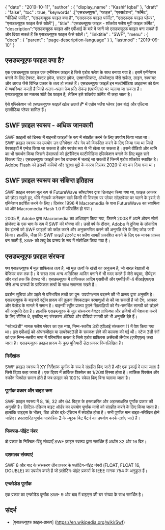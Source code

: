 {
  "date" : "2019-10-11",
  "author" : {
    "display_name" : "Kashif Iqbal"
},
  "draft" : "false",
  "toc" : true,
  "keywords" :["एसडब्ल्यूएफ", "फाइल", "एक्सटेंशन", "फॉर्मेट", "वीडियो फॉर्मेट", "एसडब्ल्यूएफ फाइल क्या है", "एसएफएफ फाइल फॉर्मेट", "एसएफएफ फाइल प्लेयर", "एसडब्ल्यूएफ फाइल कैसे खोलें"] ,
  "title" :"एसडब्ल्यूएफ फाइल - शॉकवेव फ्लैश मूवी फाइल फॉर्मेट",
  "description":"एसडब्ल्यूएफ फाइल और एपीआई के बारे में जानें जो एसडब्ल्यूएफ फाइल बना सकते हैं और दिखा सकते हैं कि एसडब्ल्यूएफ फाइल कैसे खोलें।",
  "linktitle" : "SWF",
  "menu" : {
    "docs" : {
      "parent" : "page-description-language"
}
},
  "lastmod" : "2019-09-10"
}

## एसडब्ल्यूएफ फाइल क्या है?

एक एसडब्ल्यूएफ फ़ाइल एक एनीमेशन फ़ाइल है जिसे एडोब फ्लैश के साथ बनाया गया है। इसमें एनीमेशन बनाने के लिए टेक्स्ट, वेक्टर इमेज, रास्टर इमेज, एक्शनस्क्रिप्ट, ऑब्जेक्ट्स जैसे सर्कल, लाइन, स्क्वायर और आयत जैसे विभिन्न प्रकार के तत्व हो सकते हैं। एसडब्ल्यूएफ फाइलें इन मल्टीमीडिया आइटम्स को फ्रेम में व्यवस्थित करती हैं जिन्हें अलग-अलग फ्रेम प्रति सेकंड (एफपीएस) पर चलाया जा सकता है। एसडब्ल्यूएफ का मतलब शॉर्ट वेब फाइल है, लेकिन इसे शॉकवेव फॉर्मेट भी कहा जाता है।

ऐसे एप्लिकेशन जो *एसडब्ल्यूएफ फाइलें खोल सकते हैं** में एडोब फ्लैश प्लेयर (अब बंद) और एल्टिमा एलमीडिया प्लेयर शामिल हैं।

## SWF फ़ाइल स्वरूप - अधिक जानकारी

SWF फ़ाइलों को डिस्क में बाइनरी फ़ाइलों के रूप में संग्रहीत करने के लिए उपयोग किया जाता था। SWF फ़ाइल स्वरूप का उपयोग उन एनिमेशन और गेम को विकसित करने के लिए किया गया था जिन्हें वेबसाइटों में एम्बेड किया जा सकता है और स्वतंत्र रूप से भी खेला जा सकता है। इसने वीडियो और ध्वनि का भी समर्थन किया जिसने डेवलपर्स को इंटरैक्टिव मल्टीमीडिया एप्लिकेशन बनाने के लिए बहुत सारे विकल्प दिए। एसडब्ल्यूएफ फाइलें उन वेब ब्राउजर में चलाई जा सकती हैं जिनमें एडोब शॉकवेव स्थापित है। Adobe Flash को इसकी कमियों और सुरक्षा मुद्दों के कारण दिसंबर 2020 से बंद कर दिया गया था।

## SWF फ़ाइल स्वरूप का संक्षिप्त इतिहास

SWF फ़ाइल स्वरूप मूल रूप से FutureWave सॉफ़्टवेयर द्वारा डिज़ाइन किया गया था, फ़ाइल आकार को छोटा रखते हुए, धीमे नेटवर्क कनेक्शन वाले किसी भी सिस्टम पर प्लेयर सॉफ़्टवेयर पर चलने के इरादे से एनिमेशन प्रदर्शित करने के लिए। दिसंबर 1996 में Macromedia के पास FutureWave का स्वामित्व था और Macromedia Flash 1.0 में परिवर्तित हो गया।

2005 में, Adobe द्वारा Macromedia का अधिग्रहण किया गया, जिसने 2008 में अपने ओपन सोर्स प्रोजेक्ट के एक भाग के रूप में SWF की घोषणा की। उसी वर्ष के दौरान, Adobe ने दुनिया के लोकप्रिय वेब इंजनों को SWF फ़ाइलों को क्रॉल करने और अनुक्रमणित करने की अनुमति देने के लिए कोड जारी किया। हालाँकि, जैसा कि SWF फ़ाइलें इंटरनेट पर फ़्लैश सामग्री प्रकाशित करने के लिए एक मानक प्रारूप बन जाती हैं, SWF को लघु वेब प्रारूप के रूप में संशोधित किया गया है।

## एसडब्ल्यूएफ फ़ाइल संरचना

पथ एसडब्ल्यूएफ में मूल ग्राफिकल तत्व है, जो मूल तत्वों के खंडों का अनुक्रम है, जो सरल रेखाओं से बेजियर वक्र तक है। ये सरल तत्व अन्य अतिरिक्त आदिम बनाने में भी मदद करते हैं जैसे क्यूब्स, दीर्घवृत्त और यहां तक कि टेक्स्ट भी। एसडब्ल्यूएफ में ग्राफिकल आदिम एसवीजी और एमपीईजी-4 बीआईएफएस जैसे अन्य प्रारूपों के ग्राफिकल तत्वों के साथ समानता रखते हैं।

प्रदर्शन सूचियां और पहले से परिभाषित तत्वों का पुन: उपयोग/नाम बदलने की भी प्रारूप द्वारा अनुमति है। एसडब्ल्यूएफ के बाइनरी स्ट्रीम प्रारूप की तुलना क्विकटाइम परमाणुओं से की जा सकती है जो टैग, आकार और पेलोड के मामले में समान है। बाइनरी स्ट्रीम प्रारूप पुराने खिलाड़ियों को गैर-समर्थित सामग्री को छोड़ने की अनुमति देता है। हालांकि एसडब्ल्यूएफ के मूल संस्करण वेक्टर ग्राफिक्स और छवियों की पेशकश करने के लिए सीमित थे, इसलिए नए संस्करण ऑडियो और वीडियो सामग्री को भी अनुमति देते हैं।

"स्टेज3डी" नामक फ्लैश प्लेयर का एक नया, निम्न-स्तरीय 3डी एपीआई संस्करण 11 में पेश किया गया था। इस एपीआई को ओपनजीएल या डायरेक्ट3डी के समकक्ष होने की कल्पना की गई थी। स्टेज 3डी रंगों को एक निम्न-स्तरीय भाषा में परिभाषित करता है जिसे एडोब ग्राफिक्स असेंबली लैंग्वेज (एजीएएल) कहा जाता है। एसडब्ल्यूएफ फ़ाइल प्रारूप के कुछ बुनियादी डेटा प्रकार निम्नलिखित हैं।

### निर्देशांक

SWF फ़ाइल स्वरूप में XY निर्देशांक पूर्णांक के रूप में संग्रहीत किए जाते हैं और एक इकाई में मापा जाता है जिसे ट्विप कहा जाता है। एक ट्विप में तार्किक पिक्सेल का 1/20वां हिस्सा होता है। तार्किक पिक्सेल और स्क्रीन पिक्सेल समान होते हैं जब फ़ाइल को 100% स्केल किए बिना चलाया जाता है।

### पूर्णांक प्रकार और बाइट क्रम

SWF फ़ाइल स्वरूप में 8, 16, 32 और 64 बिट्स के हस्ताक्षरित और अहस्ताक्षरित पूर्णांक प्रकार की अनुमति है। लिटिल-एंडियन बाइट ऑर्डर का उपयोग पूर्णांक मानों को संग्रहीत करने के लिए किया जाता है। हालांकि बाइट्स के भीतर, बिट ऑर्डर बड़े-एंडियन में संग्रहीत होता है। सभी पूर्णांक मान बाइट-संरेखित होने चाहिए। हस्ताक्षरित पूर्णांक पारंपरिक 2 के -पूरक बिट पैटर्न का उपयोग करके दर्शाए जाते हैं।

### फिक्स्ड-पॉइंट नंबर

दो प्रकार के निश्चित-बिंदु संख्याएँ SWF फ़ाइल स्वरूप द्वारा समर्थित हैं अर्थात 32 और 16 बिट।

### दशमलव संख्याएं

SWF 8 और बाद के संस्करण तीन प्रकार के फ़्लोटिंग-पॉइंट नंबरों (FLOAT, FLOAT 16, DOUBLE) का उपयोग करते हैं जो फ़्लोटिंग-पॉइंट प्रकारों के IEEE मानक 754 के अनुकूल हैं।

### एन्कोडेड पूर्णांक

एक प्रकार का एन्कोडेड पूर्णांक SWF 9 और बाद में बाइट्स की चर संख्या के साथ समर्थित है।

## संदर्भ

* [एसडब्ल्यूएफ फ़ाइल-प्रारूप] (https://en.wikipedia.org/wiki/Swf)

